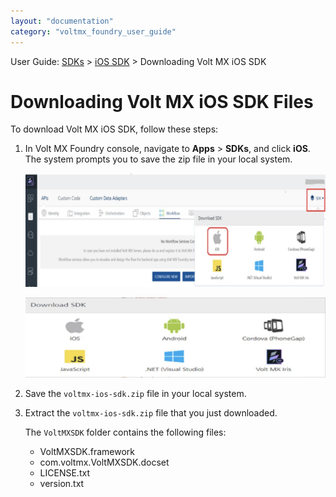 ```yaml
---
layout: "documentation"
category: "voltmx_foundry_user_guide"
---
```

                             

User Guide: [SDKs](../Foundry_SDKs.html) > [iOS SDK](Installing.html) > Downloading Volt MX iOS SDK

Downloading Volt MX iOS SDK Files
=================================

To download Volt MX iOS SDK, follow these steps:

1.  In Volt MX Foundry console, navigate to **Apps** > **SDKs**, and click **iOS**. The system prompts you to save the zip file in your local system. 
    
    ![](../Resources/Images/iOS/SDK1_577x221.png)
    
    ![](../Resources/Images/OnPrem/iOS-SDKs_572x152.png)
    
2.  Save the `voltmx-ios-sdk.zip` file in your local system.
3.  Extract the `voltmx-ios-sdk.zip` file that you just downloaded.  
    
    The `VoltMXSDK` folder contains the following files:
    
    *   VoltMXSDK.framework
    *   com.voltmx.VoltMXSDK.docset
    *   LICENSE.txt
    *   version.txt
